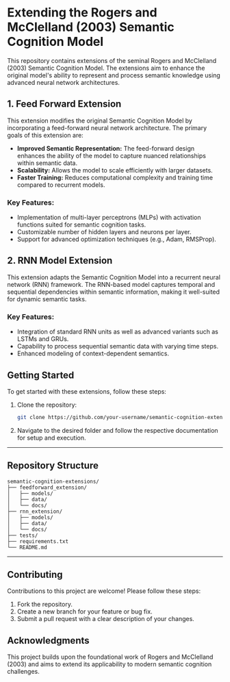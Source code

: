 # Extending the Rogers and McClelland (2003) Semantic Cognition Model

This repository contains extensions of the seminal Rogers and McClelland (2003) Semantic Cognition Model. The extensions aim to enhance the original model's ability to represent and process semantic knowledge using advanced neural network architectures.

## 1. Feed Forward Extension

This extension modifies the original Semantic Cognition Model by incorporating a feed-forward neural network architecture. The primary goals of this extension are:

- **Improved Semantic Representation:** The feed-forward design enhances the ability of the model to capture nuanced relationships within semantic data.
- **Scalability:** Allows the model to scale efficiently with larger datasets.
- **Faster Training:** Reduces computational complexity and training time compared to recurrent models.

### Key Features:
- Implementation of multi-layer perceptrons (MLPs) with activation functions suited for semantic cognition tasks.
- Customizable number of hidden layers and neurons per layer.
- Support for advanced optimization techniques (e.g., Adam, RMSProp).


## 2. RNN Model Extension

This extension adapts the Semantic Cognition Model into a recurrent neural network (RNN) framework. The RNN-based model captures temporal and sequential dependencies within semantic information, making it well-suited for dynamic semantic tasks.

### Key Features:
- Integration of standard RNN units as well as advanced variants such as LSTMs and GRUs.
- Capability to process sequential semantic data with varying time steps.
- Enhanced modeling of context-dependent semantics.




## Getting Started

To get started with these extensions, follow these steps:

1. Clone the repository:
   ```bash
   git clone https://github.com/your-username/semantic-cognition-extensions.git
   ```

3. Navigate to the desired folder and follow the respective documentation for setup and execution.

---

## Repository Structure

```
semantic-cognition-extensions/
├── feedforward_extension/
│   ├── models/
│   ├── data/
│   └── docs/
├── rnn_extension/
│   ├── models/
│   ├── data/
│   └── docs/
├── tests/
├── requirements.txt
└── README.md
```

---

## Contributing

Contributions to this project are welcome! Please follow these steps:

1. Fork the repository.
2. Create a new branch for your feature or bug fix.
3. Submit a pull request with a clear description of your changes.



## Acknowledgments

This project builds upon the foundational work of Rogers and McClelland (2003) and aims to extend its applicability to modern semantic cognition challenges.

